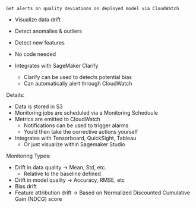 `Get alerts on quality deviations on deployed model via CloudWatch`

- Visualize data drift
- Detect anomalies & outliers
- Detect new features
- No code needed

- Integrates with SageMaker Clarify
	- Clarify can be used to detects potential bias
	- Can automatically alert through CloudWatch

Details:
- Data is stored in S3
- Monitoring jobs are scheduled via a Monitoring Scheduule
- Metrics are emitted to CloudWatch
	- Notifications can be used to trigger alarms
	- You’d then take the corrective actions yourself
- Integrates with Tensorboard, QuickSight, Tableau
	- Or just visualize within Sagemaker Studio

Monitoring Types:
- Drift in data quality → Mean, Std, etc.
	- Relative to the baseline defined
- Drift in model quality → Accuracy, RMSE, etc
- Bias drift 
- Feature attribution drift → Based on Normalized Discounted Cumulative Gain (NDCG) score